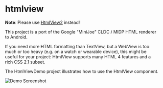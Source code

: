 htmlview
========

**Note**: Please use [HtmlView2](https://github.com/stefanhaustein/HtmlView2) instead!


This project is a port of the Google "MiniJoe" CLDC / MIDP HTML renderer to Android.

If you need more HTML formatting than TextView, but a WebView is too much or too heavy (e.g. on a watch or wearable device), this might be useful for your project: HtmlView supports many HTML 4 features and a rich CSS 2.1 subset.

The HtmlViewDemo project illustrates how to use the HtmlView component.

![Demo Screenshot](https://lh4.googleusercontent.com/-C8ogYMRhXr0/VKrNFYzQSOI/AAAAAAAAXC0/tPe0AiBh7iA/s2048/htmlview_scaled_watch.png)


